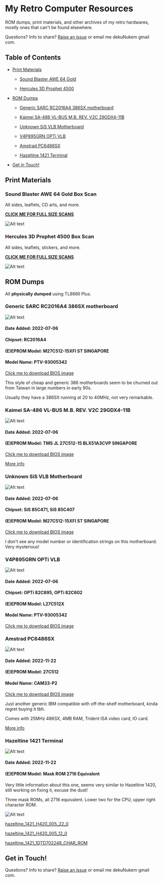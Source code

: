 # My Retro Computer Resources

ROM dumps, print materials, and other archives of my retro hardwares, mostly ones that can't be found elsewhere.

Questions? Info to share? [Raise an issue](https://github.com/dekuNukem/BIOS_ROM_Dumps/issues) or email me dekuNukem gmail com.

## Table of Contents

- [Print Materials](#print-materials)

	- [Sound Blaster AWE 64 Gold](#sound-blaster-awe-64-gold-box-scan)

	- [Hercules 3D Prophet 4500](#hercules-3d-prophet-4500)

- [ROM Dumps](#rom-dumps)

	- [Generic SARC RC2016A4 386SX motherboard](#generic-sarc-rc2016a4-386sx-motherboard)

	- [Kaimei SA-486 VL-BUS M.B. REV. V2C 29GDX4-11B](#kaimei-sa-486-vl-bus-mb-rev-v2c-29gdx4-11b)

	- [Unknown SiS VLB Motherboard](#unknown-sis-vlb-motherboard)

	- [V4P895GRN OPTi VLB](#v4p895grn-opti-vlb)

	- [Amstrad PC6486SX](#amstrad-pc6486sx)

	- [Hazeltine 1421 Terminal](#hazeltine-1421-terminal)

- [Get in Touch!](#get-in-touch)

## Print Materials

### Sound Blaster AWE 64 Gold Box Scan

All sides, leaflets, CD arts, and more.

**[CLICK ME FOR FULL SIZE SCANS](print_materials/awe64)**

![Alt text](print_materials/photos/awe64.jpg)

### Hercules 3D Prophet 4500 Box Scan

All sides, leaflets, stickers, and more.

**[CLICK ME FOR FULL SIZE SCANS](print_materials/hercules_4500)**

![Alt text](print_materials/photos/4500.jpg)

## ROM Dumps

All **physically dumped** using TL866II Plus.

### Generic SARC RC2016A4 386SX motherboard

![Alt text](rom_dumps/photos/sarc_386.JPG)

#### Date Added: 2022-07-06

#### Chipset: RC2016A4

#### (E)EPROM Model: M27C512-15XFI ST SINGAPORE

#### Model Name: PTV-93005342

[Click me to download BIOS image](rom_dumps/SARC_386SX.BIN)

This style of cheap and generic 386 motherboards seem to be churned out from Taiwan in large numbers in early 90s.

Usually they have a 386SX running at 20 to 40MHz, not very remarkable.

### Kaimei SA-486 VL-BUS M.B. REV. V2C 29GDX4-11B

![Alt text](rom_dumps/photos/29gdx4.JPG)

#### Date Added: 2022-07-06

#### (E)EPROM Model: TMS JL 27C512-15 BLX51A3CVP SINGAPORE

[Click me to download BIOS image](rom_dumps/29GDX4.BIN)

[More info](https://www.ultimateretro.net/en/rom_dumps/5545)

### Unknown SiS VLB Motherboard

![Alt text](rom_dumps/photos/sis_vlb.JPG)

#### Date Added: 2022-07-06

#### Chipset: SiS 85C471, SiS 85C407

#### (E)EPROM Model: M27C512-15XFI ST SINGAPORE

[Click me to download BIOS image](rom_dumps/SIS_85C471.BIN)

I don't see any model number or identification strings on this motherboard. Very mysterious!

### V4P895GRN OPTi VLB

![Alt text](rom_dumps/photos/v4p895grn.JPG)

#### Date Added: 2022-07-06

#### Chipset: OPTi 82C895, OPTi 82C602

#### (E)EPROM Model: L27C512X

#### Model Name: PTV-93005342

[Click me to download BIOS image](rom_dumps/V4P895GRN.BIN)

### Amstrad PC6486SX

![Alt text](rom_dumps/photos/amstrad_486.jpeg)

#### Date Added: 2022-11-22

#### (E)EPROM Model: 27C512

#### Model Name: CAM33-P2

[Click me to download BIOS image](rom_dumps/amstrad_PC6486sx_27C512@DIP28.BIN)

Just another generic IBM compatible with off-the-shelf motherboard, kinda regret buying it tbh.

Comes with 25MHz 486SX, 4MB RAM, Trident ISA video card, IO card.

[More info](https://stason.org/TULARC/pc/rom_dumps/A/AUVA-COMPUTER-INC-486-CAM33-P2-CPM20-P0-CPM25-P0.html)

### Hazeltine 1421 Terminal

![Alt text](rom_dumps/photos/hazeltine_1421.jpeg)

#### Date Added: 2022-11-22

#### (E)EPROM Model: Mask ROM 2716 Equivalent

Very little information about this one, seems very similar to Hazeltine 1420, still working on fixing it, excuse the dust!

Three mask ROMs, all 2716 equivalent. Lower two for the CPU, upper right character ROM.

![Alt text](rom_dumps/photos/hazeltine_pcb.jpeg)

[hazeltine_1421_H420_005_22_0](rom_dumps/hazeltine_1421_H420_005_22_0_M2716@DIP24.BIN)

[hazeltine_1421_H420_005_12_0](rom_dumps/hazeltine_1421_H420_005_12_0_M2716@DIP24.BIN)

[hazeltine_1421_1DTD702248_CHAR_ROM](rom_dumps/hazeltine_1421_1DTD702248_CHAR_ROM_M2716@DIP24.BIN)

## Get in Touch!

Questions? Info to share? [Raise an issue](https://github.com/dekuNukem/BIOS_ROM_Dumps/issues) or email me dekuNukem gmail com.
